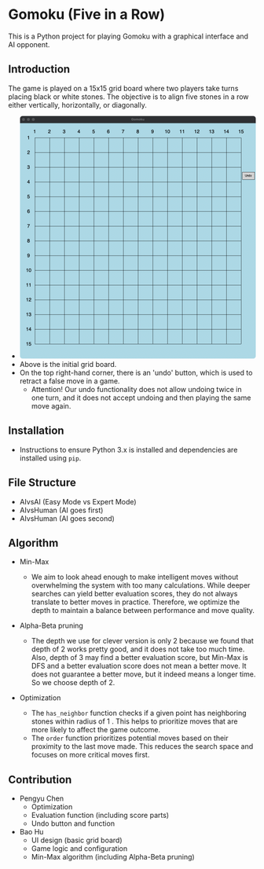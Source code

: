 # Gomoku (Five in a Row)
This is a Python project for playing Gomoku with a graphical interface and AI opponent.

## Introduction
The game is played on a 15x15 grid board where two players take turns placing black or 
white stones. The objective is to align five stones in a row either vertically, horizontally, or diagonally.
   - ![img.png](img.png)
   - Above is the initial grid board. 
   - On the top right-hand corner, there is an 'undo' button, 
which is used to retract a false move in a game.
     - Attention! Our undo functionality does not allow undoing twice in one turn, 
and it does not accept undoing and then playing the same move again.
   


## Installation
   - Instructions to ensure Python 3.x is installed and dependencies are installed using `pip`.

## File Structure
- AIvsAI (Easy Mode vs Expert Mode)
- AIvsHuman (AI goes first)
- AIvsHuman (AI goes second)

## Algorithm
- Min-Max 
  - We aim to look ahead enough to make intelligent moves without overwhelming the system with too many calculations.
While deeper searches can yield better evaluation scores, they do not always translate to better moves in practice. 
Therefore, we optimize the depth to maintain a balance between performance and move quality.

- Alpha-Beta pruning
  - The depth we use for clever version is only 2 because we found that depth of 2 
works pretty good, and it does not take too much time. Also, depth of 3 may find a better
evaluation score, but Min-Max is DFS and a better evaluation score does not mean 
a better move. It does not guarantee a better move, but it indeed means a longer time.
So we choose depth of 2.

- Optimization 
  - The `has_neighbor` function checks if a given point has neighboring stones within radius of 1 .
This helps to prioritize moves that are more likely to affect the game outcome. 
  - The `order` function prioritizes potential moves based on their proximity to the last move made. 
This reduces the search space and focuses on more critical moves first.
  


## Contribution
- Pengyu Chen 
  - Optimization
  - Evaluation function (including score parts)
  - Undo button and function 
- Bao Hu 
  - UI design (basic grid board)
  - Game logic and configuration
  - Min-Max algorithm (including Alpha-Beta pruning)
